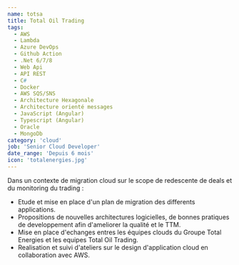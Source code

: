 ```yaml
---
name: totsa
title: Total Oil Trading
tags:
  - AWS
  - Lambda
  - Azure DevOps
  - Github Action
  - .Net 6/7/8
  - Web Api
  - API REST
  - C#
  - Docker
  - AWS SQS/SNS
  - Architecture Hexagonale
  - Architecture orienté messages
  - JavaScript (Angular)
  - Typescript (Angular)
  - Oracle
  - MongoDb
category: 'cloud'
job: 'Senior Cloud Developer'
date_range: 'Depuis 6 mois'
icon: 'totalenergies.jpg'
---
```


Dans un contexte de migration cloud sur le scope de redescente de deals et du monitoring du trading :

- Etude et mise en place d'un plan de migration des differents applications.
- Propositions de nouvelles architectures logicielles, de bonnes pratiques de developpement afin d'ameliorer la qualité et le TTM.
- Mise en place d'echanges entres les équipes clouds du Groupe Total Energies et les equipes Total Oil Trading.
- Realisation et suivi d'ateliers sur le design d'application cloud en collaboration avec AWS.
